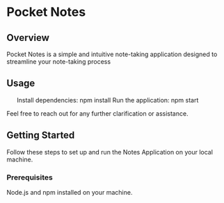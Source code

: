 <h1>Pocket Notes</h1>

<h2>Overview</h2>
<p>Pocket Notes is a simple and intuitive note-taking application designed to streamline your note-taking process</p>

<h2>Usage</h2>
<ul>Install dependencies: npm install
Run the application: npm start</ul>
  <p>Feel free to reach out for any further clarification or assistance.</p>

<h2>Getting Started</h2>
<p>Follow these steps to set up and run the Notes Application on your local machine.</p>

<h3>Prerequisites</h3>
<p>Node.js and npm installed on your machine.</p>
